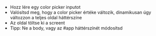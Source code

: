 - Hozz lére egy color picker inputot
- Valósítsd meg, hogy a color picker értéke változik, dinamikusan úgy változzon a teljes oldal háttérszíne
- Az oldal töltse ki a screent
- Tipp: Ne a body, vagy az #app háttérszínét módosítsd
